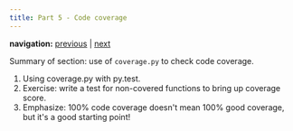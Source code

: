 ```yaml
---
title: Part 5 - Code coverage
---
```


**navigation:** [previous](./chapter4) | [next](./chapter6)

Summary of section: use of `coverage.py` to check code coverage.

1. Using coverage.py with py.test.
1. Exercise: write a test for non-covered functions to bring up coverage score.
1. Emphasize: 100% code coverage doesn't mean 100% good coverage, but it's a good starting point!
